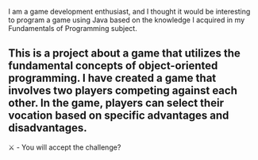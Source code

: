 I am a game development enthusiast, and I thought it would be interesting to program a game using Java based on the knowledge I acquired in my Fundamentals of Programming subject.

## This is a project about a game that utilizes the fundamental concepts of object-oriented programming. I have created a game that involves two players competing against each other. In the game, players can select their vocation based on specific advantages and disadvantages.

⚔️ - You will accept the challenge?
